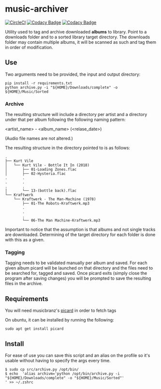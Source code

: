 # music-archiver
[![CircleCI](https://circleci.com/gh/jaivalis/music-archiver.svg?style=shield)](https://circleci.com/gh/jaivalis/music-archiver)
[![Codacy Badge](https://app.codacy.com/project/badge/Grade/c8dc1fb06fad400cb2e4ad0307b45a58)](https://www.codacy.com/manual/jaivalis/music-archiver?utm_source=github.com&amp;utm_medium=referral&amp;utm_content=jaivalis/music-archiver&amp;utm_campaign=Badge_Grade)
[![Codacy Badge](https://app.codacy.com/project/badge/Coverage/c8dc1fb06fad400cb2e4ad0307b45a58)](https://www.codacy.com/manual/jaivalis/music-archiver?utm_source=github.com&utm_medium=referral&utm_content=jaivalis/music-archiver&utm_campaign=Badge_Coverage)

Utility used to tag and archive downloaded **albums** to library.
Point to a downloads folder and to a sorted library target directory.
The downloads folder may contain multiple albums, it will be scanned as such and tag them in order of modification.

## Use
Two arguments need to be provided, the input and output directory:
``` console
pip install -r requirements.txt
python archive.py -i "${HOME}/Downloads/complete" -o ${HOME}/Music/Sorted
```

### Archive
The resulting structure will include a directory per artist and a directory under that per album following the following naming pattern: 

<artist_name> - <album_name> (<relase_date>)

(Audio file names are not altered.)

The resulting structure in the directory pointed to is as follows:
``` console
.
├── Kurt Vile
│   └── Kurt Vile - Bottle It In (2018)
│       ├── 01-Loading Zones.flac
│       ├── 02-Hysteria.flac
.       .
.       .
.       .
│       └── 13-(bottle back).flac
└── Kraftwerk
    └── Kraftwerk - The Man-Machine (1978)
        ├── 01-The Robots-Kraftwerk.mp3
        .
        .
        .
        └── 06-The Man Machine-Kraftwerk.mp3
```

Important to notice that the assumption is that albums and not single tracks are downloaded.
Determining of the target directory for each folder is done with this as a given.

### Tagging
Tagging needs to be validated manually per album and saved.
For each given album picard will be launched on that directory and the files need to be searched for, tagged and saved.
Once picard exits (simply close the program after saving changes) you will be prompted to save the resulting files in the archive.

## Requirements
You will need musicbranz's [picard](https://musicbrainz.org/doc/Picard_Linux_Install) in order to fetch tags

On ubuntu, it can be installed by running the following:

`sudo apt get install picard`

## Install
For ease of use you can save this script and an alias on the profile so it's usable without having to specify the args every time.

``` console
$ sudo cp src/archive.py /opt/bin/
$ echo  'alias archivm='python /opt/bin/archive.py -i "${HOME}/Downloads/complete" -o "${HOME}/Music/Sorted"'
' >> ~/.zshrc 
```